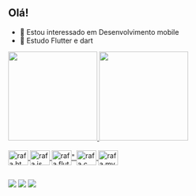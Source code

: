 ## Olá!


- 🔭 Estou interessado em Desenvolvimento mobile 
- 🌱 Estudo Flutter e dart

<div>
  <a href="https://github.com/Matheus-MCHD">
  <img height="180em" src="https://github-readme-stats.vercel.app/api?username=Matheus-MCHD&show_icons=true&theme=dark&include_all_comits=true&count_private=true"/>
  <img height="180em" src="https://github-readme-stats.vercel.app/api/top-langs/?username=Matheus-MCHD&layout=compact&langs_count=16&theme=dark"/>
</div>
  
<div style="display: inline_block"></br>
  <img align="center" alt="rafa.html" height="30" width="40" src="https://cdn.jsdelivr.net/gh/devicons/devicon/icons/html5/html5-plain-wordmark.svg" />
  <img align="center" alt="rafa.js" height="30" width="40" src="https://cdn.jsdelivr.net/gh/devicons/devicon/icons/javascript/javascript-original.svg" />
  <img align="center" alt="rafa.flutter" height="30" width="40" 
src=https://cdn.jsdelivr.net/gh/devicons/devicon/icons/flutter/flutter-original.svg" />"
  <img align="center" alt="rafa.c" height="30" width="40" src="https://cdn.jsdelivr.net/gh/devicons/devicon/icons/cplusplus/cplusplus-original.svg" />
  <img align="center" alt="rafa.mysql" height="30" width="40"
src="https://cdn.jsdelivr.net/gh/devicons/devicon/icons/mysql/mysql-original-wordmark.svg" />
</div>

##

<div>
<a href="https://www.linkedin.com/in/matheus-machado-b246a921a" target="_blank"><img src="https://img.shields.io/badge/-LinkeIn-%23007785?style=for-the-badge&logo=linkedin&logoColor-white" target="_blank"></a> 
<a href="mailto:matheus.mchd07@gmail.com" target="_blank"><img src="https://img.shields.io/badge/Gmail-D14836?style=for-the-badge&logo=gmail&logoColor=white" target="_blank"></a>
<a href="https://discord.gg/379431240169947147" target="_blank"><img src="https://img.shields.io/badge/Discord-7289DA?style=for-the-badge&logo=discord&logoColor=white" target="_blank"></a>
</div>

